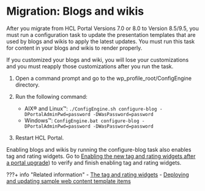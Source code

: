 # Migration: Blogs and wikis

After you migrate from HCL Portal Versions 7.0 or 8.0 to Version 8.5/9.5, you must run a configuration task to update the presentation templates that are used by blogs and wikis to apply the latest updates. You must run this task for content in your blogs and wikis to render properly.

If you customized your blogs and wiki, you will lose your customizations and you must reapply those customizations after you run the task.

1.  Open a command prompt and go to the wp_profile_root/ConfigEngine directory.

2.  Run the following command:

    -   AIX® and Linux™: `./ConfigEngine.sh configure-blog -DPortalAdminPwd=password -DWasPassword=password`
    -   Windows™: `ConfigEngine.bat configure-blog -DPortalAdminPwd=password -DWasPassword=password`

3.  Restart HCL Portal.


Enabling blogs and wikis by running the configure-blog task also enables tag and rating widgets. Go to [Enabling the new tag and rating widgets after a portal upgrade](../../../../../../deployment/manage/migrate/next_steps/enable_func_migrated_portal/mig_post_tagandrate.md)) to verify and finish enabling tag and rating widgets.


???+ info "Related information" 
    -   [The tag and rating widgets](../../../../../../build_sites/tagging_rating/tagging_rating_ui/tagging_rating_widget/index.md)
    -   [Deploying and updating sample web content template items](../../../../../../deployment/manage/migrate/next_steps/post_mig_activities/addon_integration_task/mig_t_templatesample.md)

